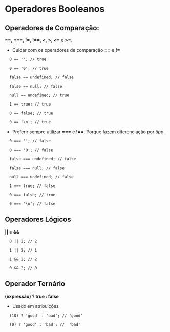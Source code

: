 # Operadores Booleanos

## Operadores de Comparação:
**==**, **===**, **!=**, **!==**, **<**, **>**, **<=** e **>=**.

- Cuidar com os operadores de comparação **==** e **!=**
```
  0 == ''; // true
  
  0 == '0'; // true
  
  false == undefined; // false
  
  false == null; // false
  
  null == undefined; // true
  
  1 == true; // true
  
  0 == false; // true
  
  0 == '\n'; // true
```

- Preferir sempre utilizar **===** e **!==**. Porque fazem diferenciação por *tipo*.
```
  0 === ''; // false
  
  0 === '0'; // false
  
  false === undefined; // false
  
  false === null; // false
  
  null === undefined; // false
  
  1 === true; // false
  
  0 === false; // true
  
  0 === '\n'; // false
```

## Operadores Lógicos
**||** e **&&**
```
  0 || 2; // 2
  
  1 || 2; // 1 
  
  1 && 2; // 2 
  
  0 && 2; // 0 
```

## Operador Ternário
**(expressão) ? true : false** 
- Usado em atribuições
```
  (10) ? 'good' : 'bad'; // 'good' 
  
  (0) ? 'good' : 'bad'; //  'bad'
```